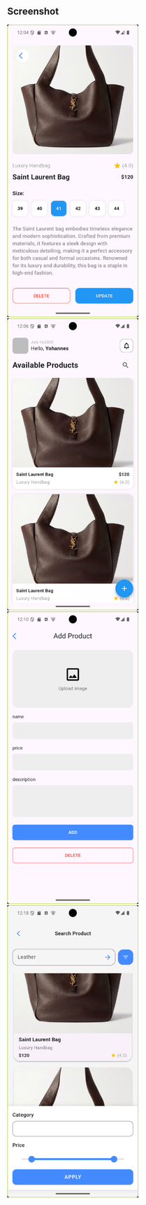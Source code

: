 ## Screenshot

<img src="mobile/hintsete-hilawe/task_6/screenshot/Screenshot_1.png" width="300"/>
<img src="mobile/hintsete-hilawe/task_6/screenshot/Screenshot_2.png" width="300"/>
<img src="mobile/hintsete-hilawe/task_6/screenshot/Screenshot_3.png" width="300"/>
<img src="mobile/hintsete-hilawe/task_6/screenshot/Screenshot_4.png" width="300"/>
